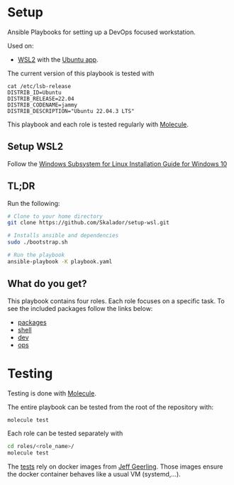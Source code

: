 # Setup

Ansible Playbooks for setting up a DevOps focused workstation.

Used on:
- [WSL2](https://devblogs.microsoft.com/commandline/announcing-wsl-2/) with the [Ubuntu app](https://www.microsoft.com/en-us/p/ubuntu/9nblggh4msv6).

The current version of this playbook is tested with

```shell
cat /etc/lsb-release
DISTRIB_ID=Ubuntu
DISTRIB_RELEASE=22.04
DISTRIB_CODENAME=jammy
DISTRIB_DESCRIPTION="Ubuntu 22.04.3 LTS"
```

This playbook and each role is tested regularly with [Molecule](https://ansible.readthedocs.io/projects/molecule/getting-started/#run-a-full-test-sequence).

## Setup WSL2

Follow the [Windows Subsystem for Linux Installation Guide for Windows 10](https://docs.microsoft.com/en-us/windows/wsl/install-win10)

## TL;DR

Run the following:

```bash
# Clone to your home directory
git clone https://github.com/Skalador/setup-wsl.git

# Installs ansible and dependencies
sudo ./bootstrap.sh

# Run the playbook
ansible-playbook -K playbook.yaml
```

## What do you get?

This playbook contains four roles. Each role focuses on a specific task. To see the included packages follow the links below:
- [packages](https://github.com/Skalador/setup-wsl/blob/master/roles/packages/tasks/main.yaml)
- [shell](https://github.com/Skalador/setup-wsl/blob/master/roles/shell/tasks/main.yaml)
- [dev](https://github.com/Skalador/setup-wsl/blob/master/roles/dev/tasks/main.yaml)
- [ops](https://github.com/Skalador/setup-wsl/blob/master/roles/ops/tasks/main.yaml)

# Testing

Testing is done with [Molecule](https://ansible.readthedocs.io/projects/molecule/getting-started/#run-a-full-test-sequence). 

The entire playbook can be tested from the root of the repository with:
```bash
molecule test
```

Each role can be tested separately with
```bash
cd roles/<role_name>/
molecule test
```

The [tests](https://github.com/Skalador/setup-wsl/blob/master/molecule/default/molecule.yaml) rely on docker images from [Jeff Geerling](https://github.com/geerlingguy). Those images  ensure the docker container behaves like a usual VM (systemd,...).
